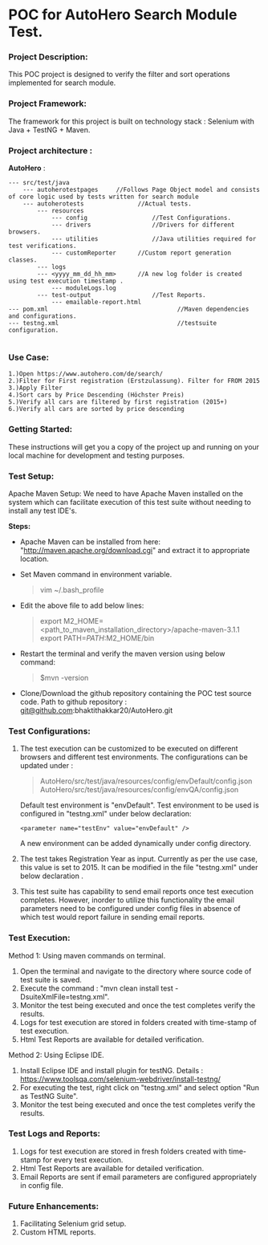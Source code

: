 # POC for AutoHero Search Module Test.

### Project Description:
This POC project is designed to verify the filter and sort operations implemented for search module.

### Project Framework:
The framework for this project is built on technology stack : Selenium with Java + TestNG + Maven.

### Project architecture :

**AutoHero** :
```
--- src/test/java
	--- autoherotestpages     //Follows Page Object model and consists of core logic used by tests written for search module
	--- autoherotests         		//Actual tests.
		--- resources
		    --- config                  //Test Configurations.
		    --- drivers                 //Drivers for different browsers.
		    --- utilities               //Java utilities required for test verifications. 
		    --- customReporter     	//Custom report generation classes.
		--- logs
		--- <yyyy_mm_dd_hh_mm>		//A new log folder is created using test execution timestamp .
		    --- moduleLogs.log         
		--- test-output                 //Test Reports.
		    --- emailable-report.html 	         		
--- pom.xml                                    //Maven dependencies and configurations.
--- testng.xml                                 //testsuite configuration.
	
```                            
### Use Case:
	1.)Open https://www.autohero.com/de/search/
	2.)Filter for First registration (Erstzulassung). Filter for FROM 2015
	3.)Apply Filter
	4.)Sort cars by Price Descending (Höchster Preis)
	5.)Verify all cars are filtered by first registration (2015+)
	6.)Verify all cars are sorted by price descending    
	      

### Getting Started:
These instructions will get you a copy of the project up and running on your local machine for development and testing purposes. 


### Test Setup:
Apache Maven Setup:
We need to have Apache Maven installed on the system which can facilitate execution of this test suite without needing to install any test IDE's.

**Steps:**
- Apache Maven can be installed from here: "http://maven.apache.org/download.cgi" and extract it to appropriate location.
- Set Maven command in environment variable.
	> vim ~/.bash_profile
	
- Edit the above file to add  below lines:
	> export M2_HOME=<path_to_maven_installation_directory>/apache-maven-3.1.1
	> export PATH=$PATH:$M2_HOME/bin
	
- Restart the terminal and verify the maven version using below command:
	> $mvn -version
	  
- Clone/Download the github repository containing the POC test source code.
   Path to github repository : git@github.com:bhaktithakkar20/AutoHero.git
 
   

### Test Configurations:

1. The test execution can be customized to be executed on different browsers and different test environments.
   The configurations can be updated under : 
   
   > AutoHero/src/test/java/resources/config/envDefault/config.json
   > AutoHero/src/test/java/resources/config/envQA/config.json
   
   Default test environment is "envDefault".
   Test environment to be used is configured in "testng.xml" under below declaration:
   
   ``` <parameter name="testEnv" value="envDefault" /> ```
   
   A new environment can be added dynamically under config directory. 							

2. The test takes Registration Year as input. Currently as per the use case, this value is set to 2015.
   It can be modified in the file "testng.xml" under below declaration <parameter name="registrationYear" value="2015" />.
   
3. This test suite has capability to send email reports once test execution completes. 
   However, inorder to utilize this functionality the email parameters need to be configured under config files in absence of which
   test would report failure in sending email reports.
   


### Test Execution:

Method 1: Using maven commands on terminal.

1. Open the terminal and navigate to the directory where source code of test suite is saved.
2. Execute the command :  "mvn clean install test -DsuiteXmlFile=testng.xml".
3. Monitor the test being executed and once the test completes verify the results.
4. Logs for test execution are stored in folders created with time-stamp of test execution.
5. Html Test Reports are available for detailed verification.
			
Method 2: Using Eclipse IDE.

1. Install Eclipse IDE and install plugin for testNG.
			    Details : https://www.toolsqa.com/selenium-webdriver/install-testng/			
2. For executing the test, right click on "testng.xml" and select option "Run as TestNG Suite".
3. Monitor the test being executed and once the test completes verify the results.
			 
			
			
### Test Logs and Reports:
1. Logs for test execution are stored in fresh folders created with time-stamp for every test execution.
2. Html Test Reports are available for detailed verification.
3. Email Reports are sent if email parameters are configured appropriately in config file.
		
	   
### Future Enhancements:
1. Facilitating Selenium grid setup.
2. Custom HTML reports.




